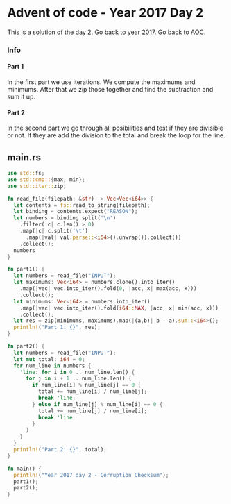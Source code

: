 # Advent of code - Year 2017 Day 2

This is a solution of the [day 2](https://adventofcode.com/2017/day/2). Go back to year [2017](2017.md). Go back to [AOC](../adventofcode.md).

### Info

#### Part 1

In the first part we use iterations. We compute the maximums and minimums. After that we zip those together and find the subtraction and sum it up.

#### Part 2

In the second part we go through all posibilities and test if they are divisible or not. If they are add the division to the total and break the loop for the line.

## main.rs

```rs
use std::fs;
use std::cmp::{max, min};
use std::iter::zip;

fn read_file(filepath: &str) -> Vec<Vec<i64>> {
  let contents = fs::read_to_string(filepath);
  let binding = contents.expect("REASON");
  let numbers = binding.split('\n')
    .filter(|c| c.len() > 0)
    .map(|c| c.split('\t')
      .map(|val| val.parse::<i64>().unwrap()).collect())
    .collect();
  numbers
}

fn part1() {
  let numbers = read_file("INPUT");
  let maximums: Vec<i64> = numbers.clone().into_iter()
    .map(|vec| vec.into_iter().fold(0, |acc, x| max(acc, x)))
    .collect();
  let minimums: Vec<i64> = numbers.into_iter()
    .map(|vec| vec.into_iter().fold(i64::MAX, |acc, x| min(acc, x)))
    .collect();
  let res = zip(minimums, maximums).map(|(a,b)| b - a).sum::<i64>();
  println!("Part 1: {}", res);
}

fn part2() {
  let numbers = read_file("INPUT");
  let mut total: i64 = 0;
  for num_line in numbers {
    'line: for i in 0 .. num_line.len() {
      for j in i + 1 .. num_line.len() {
        if num_line[i] % num_line[j] == 0 {
          total += num_line[i] / num_line[j];
          break 'line;
        } else if num_line[j] % num_line[i] == 0 {
          total += num_line[j] / num_line[i];
          break 'line;
        }
      }
    }
  }
  println!("Part 2: {}", total);
}

fn main() {
  println!("Year 2017 day 2 - Corruption Checksum");
  part1();
  part2();
}
```

